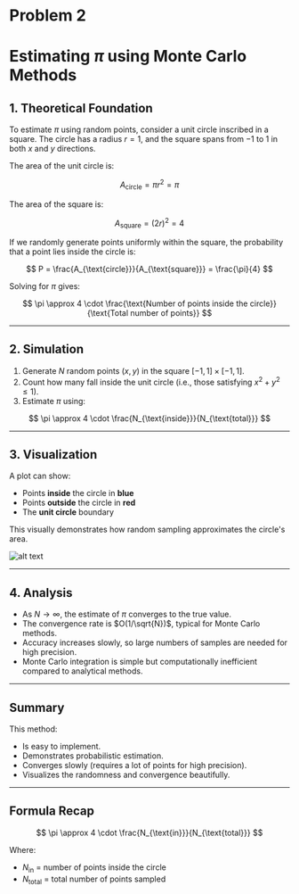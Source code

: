 # Problem 2

# Estimating $\pi$ using Monte Carlo Methods

## 1. Theoretical Foundation

To estimate $\pi$ using random points, consider a unit circle inscribed in a square. The circle has a radius $r = 1$, and the square spans from $-1$ to $1$ in both $x$ and $y$ directions.

The area of the unit circle is:

$$
A_{\text{circle}} = \pi r^2 = \pi
$$

The area of the square is:

$$
A_{\text{square}} = (2r)^2 = 4
$$

If we randomly generate points uniformly within the square, the probability that a point lies inside the circle is:

$$
P = \frac{A_{\text{circle}}}{A_{\text{square}}} = \frac{\pi}{4}
$$

Solving for $\pi$ gives:

$$
\pi \approx 4 \cdot \frac{\text{Number of points inside the circle}}{\text{Total number of points}}
$$

---

## 2. Simulation

1. Generate $N$ random points $(x, y)$ in the square $[-1, 1] \times [-1, 1]$.
2. Count how many fall inside the unit circle (i.e., those satisfying $x^2 + y^2 \leq 1$).
3. Estimate $\pi$ using:

$$
\pi \approx 4 \cdot \frac{N_{\text{inside}}}{N_{\text{total}}}
$$

---

## 3. Visualization

A plot can show:

- Points **inside** the circle in **blue**
- Points **outside** the circle in **red**
- The **unit circle** boundary

This visually demonstrates how random sampling approximates the circle's area.

![alt text](pi_convergence_plot.png)

---

## 4. Analysis

- As $N \rightarrow \infty$, the estimate of $\pi$ converges to the true value.
- The convergence rate is $O(1/\sqrt{N})$, typical for Monte Carlo methods.
- Accuracy increases slowly, so large numbers of samples are needed for high precision.
- Monte Carlo integration is simple but computationally inefficient compared to analytical methods.

---

## Summary

This method:
- Is easy to implement.
- Demonstrates probabilistic estimation.
- Converges slowly (requires a lot of points for high precision).
- Visualizes the randomness and convergence beautifully.

---

## Formula Recap

$$
\pi \approx 4 \cdot \frac{N_{\text{in}}}{N_{\text{total}}}
$$

Where:
- $N_{\text{in}}$ = number of points inside the circle
- $N_{\text{total}}$ = total number of points sampled
